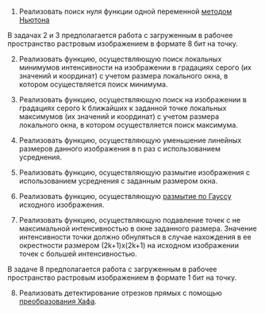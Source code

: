 1. Реализовать поиск нуля функции одной переменной [методом Ньютона](https://ru.wikipedia.org/wiki/%D0%9C%D0%B5%D1%82%D0%BE%D0%B4_%D0%9D%D1%8C%D1%8E%D1%82%D0%BE%D0%BD%D0%B0)

В задачах 2 и 3 предполагается работа с загруженным в рабочее пространство растровым изображением в формате 8 бит на точку.

2. Реализовать функцию, осуществляющую поиск локальных минимумов интенсивности на изображении в градациях серого 
(их значений и координат) с учетом размера локального окна, в котором осуществляется поиск минимума.

3. Реализовать функцию, осуществляющую поиск на изображении в градациях серого k ближайших к заданной точке локальных максимумов (их значений и координат) с учетом размера локального окна, в котором осуществляется поиск максимума.

4. Реализовать функцию, осуществляющую уменьшение линейных размеров данного изображения в n раз с использованием усреднения.

5. Реализовать функцию, осуществляющую размытие изображения с использованием усреднения с заданным размером окна.

6. Реализовать функцию, осуществляющую [размытие по Гауссу](https://en.wikipedia.org/wiki/Gaussian_blur)  исходного изображения.

7. Реализовать функцию, осуществляющую подавление точек с не максимальной интенсивностью в окне заданного размера. Значение интенсивности точки должно обнуляться в случае нахождения в ее окрестности размером (2k+1)х(2k+1) на исходном изображении точек с большей интенсивностью.    


В задаче 8 предполагается работа с загруженным в рабочее пространство растровым изображением в формате 1 бит на точку.

8. Реализовать детектирование отрезков прямых с помощью [преобразования Хафа](https://ru.wikipedia.org/wiki/%D0%9F%D1%80%D0%B5%D0%BE%D0%B1%D1%80%D0%B0%D0%B7%D0%BE%D0%B2%D0%B0%D0%BD%D0%B8%D0%B5_%D0%A5%D0%B0%D1%84%D0%B0).
